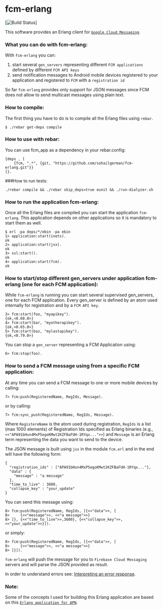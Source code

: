 fcm-erlang
=======

[![Build Status](https://api.travis-ci.org/pdincau/gcm-erlang.png)]

This software provides an Erlang client for [`Google Cloud Messaging`](https://firebase.google.com/docs/ "Firebase Cloud Messaging for Android").


### What you can do with fcm-erlang:

With `fcm-erlang` you can:

1. start several `gen_servers` representing different `FCM applications` defined by different `FCM API keys`
2. send notification messages to Android mobile devices registered to your application and registered to `FCM` with a `registration id`

So far `fcm-erlang` provides only support for JSON messages since FCM does not allow to send multicast messages using plain text.

### How to compile:

The first thing you have to do is to compile all the Erlang files using `rebar`.

    $ ./rebar get-deps compile

### How to use with rebar:

You can use fcm_app as a dependency in your rebar.config:

    {deps , [
        {fcm, ".*", {git, "https://github.com/sohailgerman/fcm-erlang.git"}}
    ]}.

###How to run tests:

    ./rebar compile && ./rebar skip_deps=true eunit && ./run-dialyzer.sh

### How to run the application fcm-erlang:

Once all the Erlang files are compiled you can start the application `fcm-erlang`. This application depends on other applications  so it is mandatory to  start them as well.

    $ erl -pa deps/*/ebin -pa ebin
    1> application:start(inets).
    ok
    2> application:start(jsx).
    ok
    3> ssl:start().
    ok
    4> application:start(fcm).
    ok

### How to start/stop different gen_servers under application fcm-erlang (one for each FCM application):

While `fcm-erlang` is running you can start several supervised gen_servers, one for each FCM application. Every gen_server is defined by an atom used internally for registration and by a `FCM API key`.

    3> fcm:start(foo, "myapikey").
    {ok,<0.60.0>}
    4> fcm:start(bar, "myotherapikey").
    {ok,<0.65.0>}
    5> fcm:start(baz, "mylastapikey").
    {ok,<0.79.0>}

You can stop a `gen_server` representing a FCM Application using:

    6> fcm:stop(foo).

### How to send a FCM message using from a specific FCM application:

At any time you can send a FCM message to one or more mobile devices by calling:

    7> fcm:push(RegisteredName, RegIds, Message).

or by calling:

    7> fcm:sync_push(RegisteredName, RegIds, Message).

Where `RegistereName` is the atom used during registration, `RegIds` is a list (max 1000 elements) of Registration Ids specified as Erlang binaries (e.g., `<<"APA91bHun4MxP5egoKMwt2KZFBaFUH-1RYqx...">>`) and `Message` is an Erlang term representing the data you want to send to the device.

The JSON message is built using `jsx` in the module `fcm.erl` and in the end will have the following form:

    {
      "registration_ids" : ["APA91bHun4MxP5egoKMwt2KZFBaFUH-1RYqx..."],
      "data" : {
        "message" : "a message"
      },
      "time_to_live" : 3600,
      "collapse_key" : "your_update"
    }

You can send this message using:

    8> fcm:push(RegisteredName, RegIds, [{<<"data">>, [
    8>     {<<"message">>, <<"a message">>}
    8> ]}, {<<"time_to_live">>,3600}, {<<"collapse_key">>,<<"your_update">>}]).

or simply:

    8> fcm:push(RegisteredName, RegIds, [{<<"data">>, [
    8>     {<<"message">>, <<"a message">>}
    8> ]}]).

`fcm-erlang` will push the message for you to `Firebase Cloud Messaging` servers and will parse the JSON provided as result.

In order to understand errors see: [Interpreting an error response](https://firebase.google.com/docs/).

### Note:

Some of the concepts I used for building this Erlang application are based on this [`Erlang application for APN`](https://github.com/extend/ex_apns).
